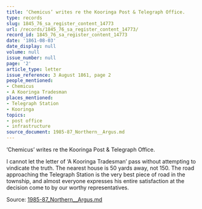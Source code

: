 ```yaml
---
title: ‘Chemicus’ writes re the Kooringa Post & Telegraph Office.
type: records
slug: 1845_76_sa_register_content_14773
url: /records/1845_76_sa_register_content_14773/
record_id: 1845_76_sa_register_content_14773
date: '1861-08-03'
date_display: null
volume: null
issue_number: null
page: '2'
article_type: letter
issue_reference: 3 August 1861, page 2
people_mentioned:
- Chemicus
- A Kooringa Tradesman
places_mentioned:
- Telegraph Station
- Kooringa
topics:
- post office
- infrastructure
source_document: 1985-87_Northern__Argus.md
---
```


‘Chemicus’ writes re the Kooringa Post & Telegraph Office.

I cannot let the letter of ‘A Kooringa Tradesman’ pass without attempting to vindicate the truth.  The nearest house is 50 yards away, not 150.  The road approaching the Telegraph Station is the very best piece of road in the township, and almost everyone expresses his entire satisfaction at the decision come to by our worthy representatives.

Source: [1985-87_Northern__Argus.md](/downloads/markdown/1985-87_Northern__Argus.md)
